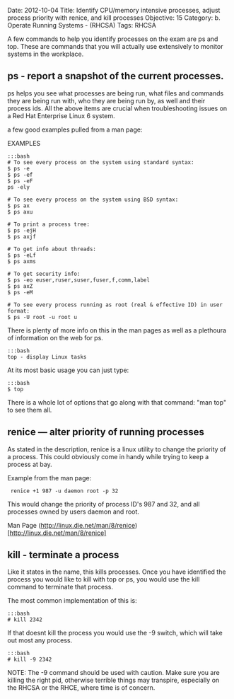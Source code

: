 Date: 2012-10-04
Title: Identify CPU/memory intensive processes, adjust process priority with renice, and kill processes
Objective: 15
Category: b. Operate Running Systems - (RHCSA)
Tags: RHCSA

A few commands to help you identify processes on the exam are ps and top. These are commands that you will actually use extensively to monitor systems in the workplace. 


ps - report a snapshot of the current processes.
------------------------------------------------

ps helps you see what processes are being run, what files and commands they are being run with, who they are being run by, as well and their process ids. All the above items are crucial when troubleshooting issues on a Red Hat Enterprise Linux 6 system. 

a few good examples pulled from a man page:

EXAMPLES


    :::bash
    # To see every process on the system using standard syntax:
    $ ps -e
    $ ps -ef
    $ ps -eF
    ps -ely

    # To see every process on the system using BSD syntax:
    $ ps ax
    $ ps axu

    # To print a process tree:
    $ ps -ejH
    $ ps axjf

    # To get info about threads:
    $ ps -eLf
    $ ps axms

    # To get security info:
    $ ps -eo euser,ruser,suser,fuser,f,comm,label
    $ ps axZ
    $ ps -eM

    # To see every process running as root (real & effective ID) in user format:
    $ ps -U root -u root u

There is plenty of more info on this in the man pages as well as a plethoura of information on the web for ps. 

    :::bash
    top - display Linux tasks

At its most basic usage you can just type:

    :::bash
    $ top

There is a whole lot of options that go along with that command: "man top" to see them all.

renice — alter priority of running processes
--------------------------------------------

As stated in the description, renice is a linux utility to change the priority of a process. This could obviously come in handy while trying to keep a process at bay. 

Example from the man page:

     renice +1 987 -u daemon root -p 32

This would change the priority of process ID's 987 and 32, and all processes owned by users daemon and root.

Man Page (http://linux.die.net/man/8/renice)[http://linux.die.net/man/8/renice]

kill - terminate a process
--------------------------

Like it states in the name, this kills processes. Once you have identified the process you would like to kill with top or ps, you would use the kill command to terminate that process. 

The most common implementation of this is:
    
    :::bash
    # kill 2342

If that doesnt kill the process you would use the -9 switch, which will take out most any process. 
    
    :::bash
    # kill -9 2342

NOTE: The -9 command should be used with caution. Make sure you are killing the right pid, otherwise terrible things may transpire, especially on the RHCSA or the RHCE, where time is of concern.
